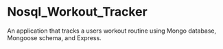 # Nosql_Workout_Tracker
An application that tracks a users workout routine using Mongo database, Mongoose schema, and Express.
